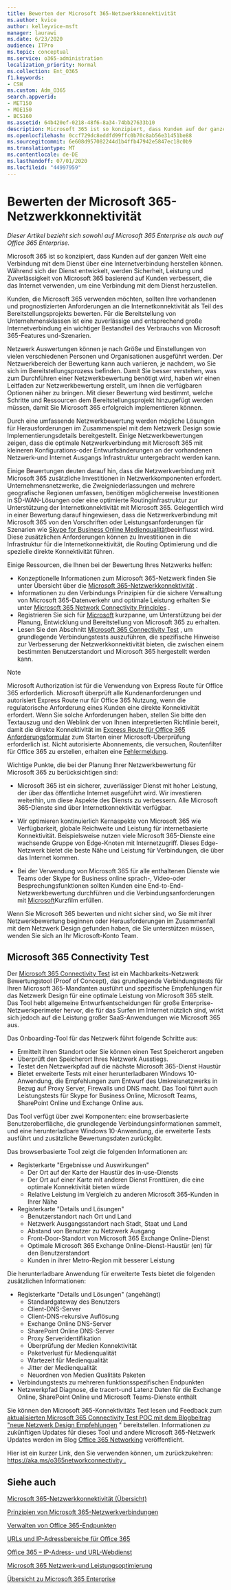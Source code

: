 ```yaml
---
title: Bewerten der Microsoft 365-Netzwerkkonnektivität
ms.author: kvice
author: kelleyvice-msft
manager: laurawi
ms.date: 6/23/2020
audience: ITPro
ms.topic: conceptual
ms.service: o365-administration
localization_priority: Normal
ms.collection: Ent_O365
f1.keywords:
- CSH
ms.custom: Adm_O365
search.appverid:
- MET150
- MOE150
- BCS160
ms.assetid: 64b420ef-0218-48f6-8a34-74bb27633b10
description: Microsoft 365 ist so konzipiert, dass Kunden auf der ganzen Welt eine Verbindung mit dem Dienst über eine Internetverbindung herstellen können. Während sich der Dienst entwickelt, werden Sicherheit, Leistung und Zuverlässigkeit von Microsoft 365 basierend auf Kunden verbessert, die das Internet verwenden, um eine Verbindung mit dem Dienst herzustellen.
ms.openlocfilehash: 0ccf729dc8eddfd99ffc0b70c8ab56e31451be88
ms.sourcegitcommit: 6e608d957082244d1b4ffb47942e5847ec18c0b9
ms.translationtype: MT
ms.contentlocale: de-DE
ms.lasthandoff: 07/01/2020
ms.locfileid: "44997959"
---
```

# <a name="assessing-microsoft-365-network-connectivity"></a>Bewerten der Microsoft 365-Netzwerkkonnektivität

*Dieser Artikel bezieht sich sowohl auf Microsoft 365 Enterprise als auch auf Office 365 Enterprise.*

Microsoft 365 ist so konzipiert, dass Kunden auf der ganzen Welt eine Verbindung mit dem Dienst über eine Internetverbindung herstellen können. Während sich der Dienst entwickelt, werden Sicherheit, Leistung und Zuverlässigkeit von Microsoft 365 basierend auf Kunden verbessert, die das Internet verwenden, um eine Verbindung mit dem Dienst herzustellen.
  
Kunden, die Microsoft 365 verwenden möchten, sollten Ihre vorhandenen und prognostizierten Anforderungen an die Internetkonnektivität als Teil des Bereitstellungsprojekts bewerten. Für die Bereitstellung von Unternehmensklassen ist eine zuverlässige und entsprechend große Internetverbindung ein wichtiger Bestandteil des Verbrauchs von Microsoft 365-Features und-Szenarien.
  
Netzwerk Auswertungen können je nach Größe und Einstellungen von vielen verschiedenen Personen und Organisationen ausgeführt werden. Der Netzwerkbereich der Bewertung kann auch variieren, je nachdem, wo Sie sich im Bereitstellungsprozess befinden. Damit Sie besser verstehen, was zum Durchführen einer Netzwerkbewertung benötigt wird, haben wir einen Leitfaden zur Netzwerkbewertung erstellt, um Ihnen die verfügbaren Optionen näher zu bringen. Mit dieser Bewertung wird bestimmt, welche Schritte und Ressourcen dem Bereitstellungsprojekt hinzugefügt werden müssen, damit Sie Microsoft 365 erfolgreich implementieren können.
  
Durch eine umfassende Netzwerkbewertung werden mögliche Lösungen für Herausforderungen im Zusammenspiel mit dem Netzwerk Design sowie Implementierungsdetails bereitgestellt. Einige Netzwerkbewertungen zeigen, dass die optimale Netzwerkverbindung mit Microsoft 365 mit kleineren Konfigurations-oder Entwurfsänderungen an der vorhandenen Netzwerk-und Internet Ausgangs Infrastruktur untergebracht werden kann.

Einige Bewertungen deuten darauf hin, dass die Netzwerkverbindung mit Microsoft 365 zusätzliche Investitionen in Netzwerkkomponenten erfordert. Unternehmensnetzwerke, die Zweigniederlassungen und mehrere geografische Regionen umfassen, benötigen möglicherweise Investitionen in SD-WAN-Lösungen oder eine optimierte Routinginfrastruktur zur Unterstützung der Internetkonnektivität mit Microsoft 365. Gelegentlich wird in einer Bewertung darauf hingewiesen, dass die Netzwerkverbindung mit Microsoft 365 von den Vorschriften oder Leistungsanforderungen für Szenarien wie [Skype for Business Online Medienqualität](https://support.office.com/article/Media-Quality-and-Network-Connectivity-Performance-in-Skype-for-Business-Online-5fe3e01b-34cf-44e0-b897-b0b2a83f0917)beeinflusst wird. Diese zusätzlichen Anforderungen können zu Investitionen in die Infrastruktur für die Internetkonnektivität, die Routing Optimierung und die spezielle direkte Konnektivität führen.

Einige Ressourcen, die Ihnen bei der Bewertung Ihres Netzwerks helfen:

- Konzeptionelle Informationen zum Microsoft 365-Netzwerk finden Sie unter Übersicht über die [Microsoft 365-Netzwerkkonnektivität](office-365-networking-overview.md) .
- Informationen zu den Verbindungs Prinzipien für die sichere Verwaltung von Microsoft 365-Datenverkehr und optimale Leistung erhalten Sie unter [Microsoft 365 Network Connectivity Principles](https://aka.ms/o365networkingprinciples) .
- Registrieren Sie sich für [Microsoft](https://www.microsoft.com/fasttrack) kurzpanne, um Unterstützung bei der Planung, Entwicklung und Bereitstellung von Microsoft 365 zu erhalten. 
- Lesen Sie den Abschnitt [Microsoft 365 Connectivity Test](assessing-network-connectivity.md#the-microsoft-365-connectivity-test) , um grundlegende Verbindungstests auszuführen, die spezifische Hinweise zur Verbesserung der Netzwerkkonnektivität bieten, die zwischen einem bestimmten Benutzerstandort und Microsoft 365 hergestellt werden kann.

> [!NOTE]
> Microsoft Authorization ist für die Verwendung von Express Route für Office 365 erforderlich. Microsoft überprüft alle Kundenanforderungen und autorisiert Express Route nur für Office 365 Nutzung, wenn die regulatorische Anforderung eines Kunden eine direkte Konnektivität erfordert. Wenn Sie solche Anforderungen haben, stellen Sie bitte den Textauszug und den Weblink der von Ihnen interpretierten Richtlinie bereit, damit die direkte Konnektivität im [Express Route für Office 365 Anforderungsformular](https://aka.ms/O365ERReview) zum Starten einer Microsoft-Überprüfung erforderlich ist. Nicht autorisierte Abonnements, die versuchen, Routenfilter für Office 365 zu erstellen, erhalten eine [Fehlermeldung](https://support.microsoft.com/kb/3181709).
  
Wichtige Punkte, die bei der Planung Ihrer Netzwerkbewertung für Microsoft 365 zu berücksichtigen sind:
  
- Microsoft 365 ist ein sicherer, zuverlässiger Dienst mit hoher Leistung, der über das öffentliche Internet ausgeführt wird. Wir investieren weiterhin, um diese Aspekte des Diensts zu verbessern. Alle Microsoft 365-Dienste sind über Internetkonnektivität verfügbar.

- Wir optimieren kontinuierlich Kernaspekte von Microsoft 365 wie Verfügbarkeit, globale Reichweite und Leistung für internetbasierte Konnektivität. Beispielsweise nutzen viele Microsoft 365-Dienste eine wachsende Gruppe von Edge-Knoten mit Internetzugriff. Dieses Edge-Netzwerk bietet die beste Nähe und Leistung für Verbindungen, die über das Internet kommen.

- Bei der Verwendung von Microsoft 365 für alle enthaltenen Dienste wie Teams oder Skype for Business online sprach-, Video-oder Besprechungsfunktionen sollten Kunden eine End-to-End-Netzwerkbewertung durchführen und die Verbindungsanforderungen mit [Microsoft](https://www.microsoft.com/fasttrack)Kurzfilm erfüllen.

Wenn Sie Microsoft 365 bewerten und nicht sicher sind, wo Sie mit ihrer Netzwerkbewertung beginnen oder Herausforderungen im Zusammenfall mit dem Netzwerk Design gefunden haben, die Sie unterstützen müssen, wenden Sie sich an Ihr Microsoft-Konto Team.

## <a name="the-microsoft-365-connectivity-test"></a>Microsoft 365 Connectivity Test

Der [Microsoft 365 Connectivity Test](https://aka.ms/netonboard) ist ein Machbarkeits-Netzwerk Bewertungstool (Proof of Concept), das grundlegende Verbindungstests für Ihren Microsoft 365-Mandanten ausführt und spezifische Empfehlungen für das Netzwerk Design für eine optimale Leistung von Microsoft 365 stellt. Das Tool hebt allgemeine Entwurfsentscheidungen für große Enterprise-Netzwerkperimeter hervor, die für das Surfen im Internet nützlich sind, wirkt sich jedoch auf die Leistung großer SaaS-Anwendungen wie Microsoft 365 aus.

Das Onboarding-Tool für das Netzwerk führt folgende Schritte aus:

- Ermittelt ihren Standort oder Sie können einen Test Speicherort angeben
- Überprüft den Speicherort Ihres Netzwerk Ausstiegs.
- Testet den Netzwerkpfad auf die nächste Microsoft 365-Dienst Haustür
- Bietet erweiterte Tests mit einer herunterladbaren Windows 10-Anwendung, die Empfehlungen zum Entwurf des Umkreisnetzwerks in Bezug auf Proxy Server, Firewalls und DNS macht. Das Tool führt auch Leistungstests für Skype for Business Online, Microsoft Teams, SharePoint Online und Exchange Online aus.

Das Tool verfügt über zwei Komponenten: eine browserbasierte Benutzeroberfläche, die grundlegende Verbindungsinformationen sammelt, und eine herunterladbare Windows 10-Anwendung, die erweiterte Tests ausführt und zusätzliche Bewertungsdaten zurückgibt.

Das browserbasierte Tool zeigt die folgenden Informationen an:

- Registerkarte "Ergebnisse und Auswirkungen"
  - Der Ort auf der Karte der Haustür des in-use-Diensts
  - Der Ort auf einer Karte mit anderen Dienst Fronttüren, die eine optimale Konnektivität bieten würde
  - Relative Leistung im Vergleich zu anderen Microsoft 365-Kunden in Ihrer Nähe
- Registerkarte "Details und Lösungen"
  - Benutzerstandort nach Ort und Land
  - Netzwerk Ausgangsstandort nach Stadt, Staat und Land
  - Abstand von Benutzer zu Netzwerk Ausgang
  - Front-Door-Standort von Microsoft 365 Exchange Online-Dienst
  - Optimale Microsoft 365 Exchange Online-Dienst-Haustür (en) für den Benutzerstandort
  - Kunden in ihrer Metro-Region mit besserer Leistung

Die herunterladbare Anwendung für erweiterte Tests bietet die folgenden zusätzlichen Informationen:

- Registerkarte "Details und Lösungen" (angehängt)
  - Standardgateway des Benutzers
  - Client-DNS-Server
  - Client-DNS-rekursive Auflösung
  - Exchange Online DNS-Server
  - SharePoint Online DNS-Server
  - Proxy Serveridentifikation
  - Überprüfung der Medien Konnektivität
  - Paketverlust für Medienqualität
  - Wartezeit für Medienqualität
  - Jitter der Medienqualität
  - Neuordnen von Medien Qualitäts Paketen
- Verbindungstests zu mehreren funktionsspezifischen Endpunkten
- Netzwerkpfad Diagnose, die tracert-und Latenz Daten für die Exchange Online, SharePoint Online und Microsoft Teams-Dienste enthält

Sie können den Microsoft 365-Konnektivitäts Test lesen und Feedback zum [aktualisierten Microsoft 365 Connectivity Test POC mit dem Blogbeitrag "neue Netzwerk Design Empfehlungen](https://techcommunity.microsoft.com/t5/Office-365-Networking/Updated-Office-365-Network-Onboarding-Tool-POC-with-new-network/m-p/711130#M130) " bereitstellen. Informationen zu zukünftigen Updates für dieses Tool und andere Microsoft 365-Netzwerk Updates werden im Blog [Office 365 Networking](https://techcommunity.microsoft.com/t5/Office-365-Networking/bd-p/Office365Networking) veröffentlicht.
  
Hier ist ein kurzer Link, den Sie verwenden können, um zurückzukehren: [ https://aka.ms/o365networkconnectivity .](https://aka.ms/o365networkconnectivity)
  
## <a name="see-also"></a>Siehe auch

[Microsoft 365-Netzwerkkonnektivität (Übersicht)](office-365-networking-overview.md)

[Prinzipien von Microsoft 365-Netzwerkverbindungen](https://aka.ms/o365networkingprinciples)

[Verwalten von Office 365-Endpunkten](managing-office-365-endpoints.md)

[URLs und IP-Adressbereiche für Office 365](urls-and-ip-address-ranges.md)

[Office 365 – IP-Adress- und URL-Webdienst](office-365-ip-web-service.md)

[Microsoft 365 Netzwerk-und Leistungsoptimierung](network-planning-and-performance.md)

[Übersicht zu Microsoft 365 Enterprise](https://docs.microsoft.com/microsoft-365/enterprise/microsoft-365-overview)
